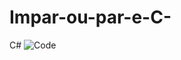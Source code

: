 # Impar-ou-par-e-C-
C#
![Code](https://github.com/Davy561/Impar-ou-par-e-C-/assets/67480814/bf1d4dee-1019-4c93-9aac-651f0233bd6e)
